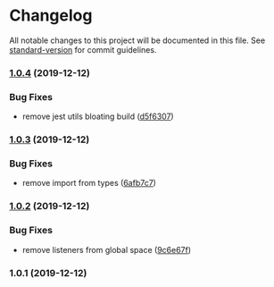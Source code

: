 # Changelog

All notable changes to this project will be documented in this file. See [standard-version](https://github.com/conventional-changelog/standard-version) for commit guidelines.

### [1.0.4](https://github.com/mihar-22/jest-svelte-events/compare/v1.0.3...v1.0.4) (2019-12-12)


### Bug Fixes

* remove jest utils bloating build ([d5f6307](https://github.com/mihar-22/jest-svelte-events/commit/d5f63073c0d293ce7bd0936febcacd654d7f3782))

### [1.0.3](https://github.com/mihar-22/jest-svelte-events/compare/v1.0.2...v1.0.3) (2019-12-12)


### Bug Fixes

* remove import from types ([6afb7c7](https://github.com/mihar-22/jest-svelte-events/commit/6afb7c724332e453003eaba32b5917f37a7fad79))

### [1.0.2](https://github.com/mihar-22/jest-svelte-events/compare/v1.0.1...v1.0.2) (2019-12-12)


### Bug Fixes

* remove listeners from global space ([9c6e67f](https://github.com/mihar-22/jest-svelte-events/commit/9c6e67fc101a6464cf5088c59dfcd3358392645a))

### 1.0.1 (2019-12-12)
